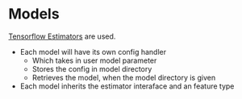 # Models

[Tensorflow Estimators](https://www.tensorflow.org/programmers_guide/estimators) are used.

- Each model will have its own config handler
     - Which takes in user model parameter
     - Stores the config in model directory
     - Retrieves the model, when the model directory is given
- Each model inherits the estimator interaface and an feature type